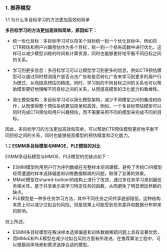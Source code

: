 ### 1. 推荐模型 
1.1 为什么多目标学习的方法更加高效和简单

**多目标学习的方法更加高效和简单，原因如下：**
- 统一优化目标：多目标学习可以将多个目标统一到一个优化目标中，例如将CTR预估和用户兴趣预估作为多个目标，统一到一个损失函数中进行优化，这样可以减少模型训练的时间和计算资源，同时也能够更好地平衡不同目标之间的关系。

- 学习到更多信息：多目标学习可以让模型学习到更多的信息，例如CTR预估模型可以通过同时预测用户是否点击广告和是否转化广告来学习到更多的用户行为模式，从而提高预估的精度。同时，学习到的不同目标之间的关系也可以帮助模型更好地理解不同目标之间的关系，从而提高模型的泛化能力和鲁棒性。

- 简化模型架构：多目标学习可以简化模型架构，减少不同模型之间的集成和协作，从而使得整个预估系统更加简单和高效。例如，一个多目标预估模型可以同时完成CTR预估和用户兴趣预估，而不需要采用不同的模型来完成不同的目标。

因此，多目标学习的方法更加高效和简单，可以帮助CTR预估模型更好地平衡不同目标之间的关系，同时也能够提高模型的预估精度和泛化能力。

1.2 **ESMM多目标模型与MMOE、PLE模型的对比**

ESMM多目标模型与MMOE、PLE模型的优缺点如下：

 - ESMM模型利用用户行为序列数据在完整样本空间建模，避免了传统CVR模型经常遭遇的样本选择偏差和训练数据稀疏的问题，取得了显著的效果。
 - MMoE模型在shared-bottom的结构上进行了改进，通过多任务学习来刻画任务相关性，基于共享表示来学习特定任务的函数，从而避免了明显增加参数的缺点。
 - PLE模型是一种多任务学习方法，其中不同任务之间共享底部隐层。这种结构本质上可以减少过拟合的风险，但是效果上可能受到任务差异和数据分布带来的影响。

综上所述，

- ESMM多目标模型在解决样本选择偏差和训练数据稀疏问题上具有显著优势，
- 而MMoE和PLE模型在减少过拟合风险方面有所改进。在推荐算法工程中，可以根据具体场景和需求选择合适的模型。
